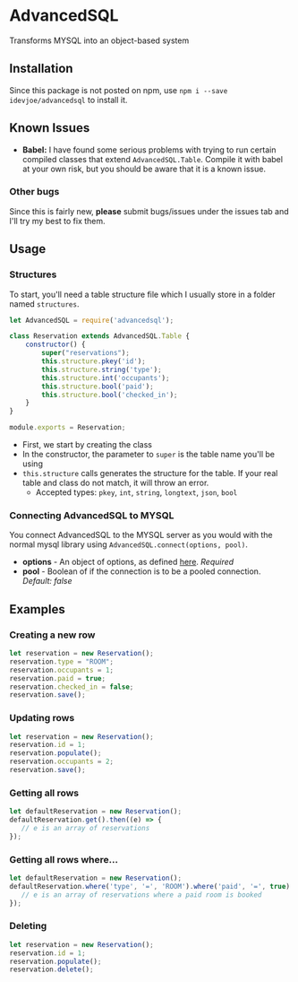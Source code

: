 # AdvancedSQL
Transforms MYSQL into an object-based system

## Installation
Since this package is not posted on npm, use `npm i --save idevjoe/advancedsql` to install it.

## Known Issues
- **Babel:** I have found some serious problems with trying to run certain compiled classes that extend `AdvancedSQL.Table`. Compile it with babel at your own risk, but you should be aware that it is a known issue.

### Other bugs
Since this is fairly new, **please** submit bugs/issues under the issues tab and I'll try my best to fix them.

## Usage

### Structures
To start, you'll need a table structure file which I usually store in a folder named `structures`.

```js
let AdvancedSQL = require('advancedsql');

class Reservation extends AdvancedSQL.Table {
    constructor() {
        super("reservations");
        this.structure.pkey('id');
        this.structure.string('type');
        this.structure.int('occupants');
        this.structure.bool('paid');
        this.structure.bool('checked_in');
    }
}

module.exports = Reservation;
```

- First, we start by creating the class
- In the constructor, the parameter to `super` is the table name you'll be using
- `this.structure` calls generates the structure for the table. If your real table and class do not match, it will throw an error.
  - Accepted types: `pkey`, `int`, `string`, `longtext`, `json`, `bool`
 
### Connecting AdvancedSQL to MYSQL
You connect AdvancedSQL to the MYSQL server as you would with the normal mysql library using `AdvancedSQL.connect(options, pool)`.

- **options** - An object of options, as defined [here](https://www.npmjs.com/package/mysql#connection-options). *Required*
- **pool** - Boolean of if the connection is to be a pooled connection. *Default: false*

## Examples

### Creating a new row
```js
let reservation = new Reservation();
reservation.type = "ROOM";
reservation.occupants = 1;
reservation.paid = true;
reservation.checked_in = false;
reservation.save();
```

### Updating rows
```js
let reservation = new Reservation();
reservation.id = 1;
reservation.populate();
reservation.occupants = 2;
reservation.save();
```

### Getting all rows
```js
let defaultReservation = new Reservation();
defaultReservation.get().then((e) => {
   // e is an array of reservations
});
```

### Getting all rows where...
```js
let defaultReservation = new Reservation();
defaultReservation.where('type', '=', 'ROOM').where('paid', '=', true).get().then((e) => {
   // e is an array of reservations where a paid room is booked
});
```

### Deleting
```js
let reservation = new Reservation();
reservation.id = 1;
reservation.populate();
reservation.delete();
```
 
